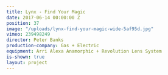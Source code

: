 ```yaml
---
title: Lynx - Find Your Magic
date: 2017-06-14 00:00:00 Z
position: 37
image: "/uploads/lynx-find-your-magic-wide-5af95d.jpg"
vimeo: 239498249
director: Peter Banks
production-company: Gas + Electric
equipment: Arri Alexa Anamorphic + Revolution Lens System
is-shown: true
layout: project
---
```


